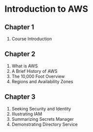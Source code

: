 # Introduction to AWS

## Chapter 1
1. Course Introduction

## Chapter 2
1. What is AWS
1. A Brief History of AWS
1. The 10,000 Foot Overview
1. Regions and Availability Zones

## Chapter 3
1. Seeking Security and Identity
1. Illustrating IAM
1. Summarizing Secrets Manager
1. Demonstrating Directory Service
